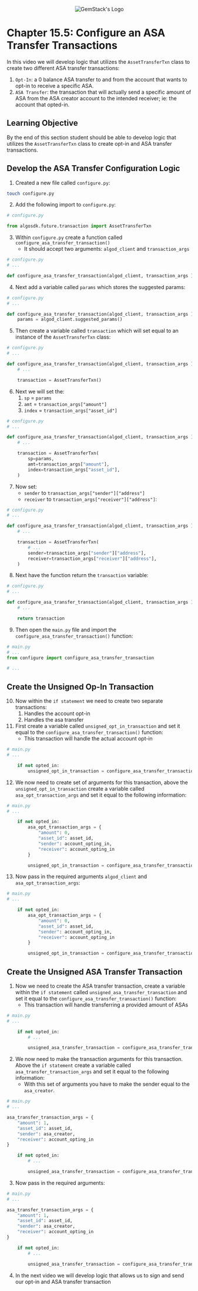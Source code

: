 <p align="center">
  <img
  src="https://camo.githubusercontent.com/e4ac909b3da508a9e5f8f5276359dd0d8a484a30dc58daf2b29755d87aa09b57/68747470733a2f2f67656d737461636b2e696f2f7374617469632f31626135356364376237663639393165633965646262386331343332323533342f30656261302f6c6f676f5f7072696d6172795f737461636b65642e61766966"
  alt="GemStack's Logo"
  />
</p>

# Chapter 15.5: Configure an ASA Transfer Transactions

In this video we will develop logic that utilizes the `AssetTransferTxn` class to create two different ASA transfer transactions:
1. `Opt-In`: a 0 balance ASA transfer to and from the account that wants to opt-in to receive a specific ASA.
2. `ASA Transfer`: the transaction that will actually send a specific amount of ASA from the ASA creator account to the intended receiver; ie: the account that opted-in.

## Learning Objective

By the end of this section student should be able to develop logic that utilizes the `AssetTransferTxn` class to create opt-in and ASA transfer transactions.

## Develop the ASA Transfer Configuration Logic

1. Created a new file called `configure.py`:
```sh
touch configure.py
```
2. Add the following import to `configure.py`:
```python
# configure.py

from algosdk.future.transaction import AssetTransferTxn
```
3. Within `configure.py` create a function called `configure_asa_transfer_transaction()`
   * It should accept two arguments: `algod_client` and `transaction_args`
```python
# configure.py
# ...

def configure_asa_transfer_transaction(algod_client, transaction_args ):
```
4. Next add a variable called `params` which stores the suggested params:
```python
# configure.py
# ...

def configure_asa_transfer_transaction(algod_client, transaction_args ):
    params = algod_client.suggested_params()
```
5. Then create a variable called `transaction` which will set equal to an instance of the `AssetTransferTxn` class:
```python
# configure.py
# ...

def configure_asa_transfer_transaction(algod_client, transaction_args ):
    # ...

    transaction = AssetTransferTxn()
```
6. Next we will set the:
   1. `sp` = `params`
   2. `amt` = `transaction_args["amount"]`
   3. `index` = `transaction_args["asset_id"]`
```python
# configure.py
# ...

def configure_asa_transfer_transaction(algod_client, transaction_args ):
    # ...

    transaction = AssetTransferTxn(
        sp=params,
        amt=transaction_args["amount"],
        index=transaction_args["asset_id"],
    )
```
7. Now set:
   * `sender` to `transaction_args["sender"]["address"]`
   * `receiver` to `transaction_args["receiver"]["address"]`:
```python
# configure.py
# ...

def configure_asa_transfer_transaction(algod_client, transaction_args ):
    # ...

    transaction = AssetTransferTxn(
        # ...
        sender=transaction_args["sender"]["address"],
        receiver=transaction_args["receiver"]["address"],
    )
```
8.  Next have the function return the `transaction` variable:
```python
# configure.py
# ...

def configure_asa_transfer_transaction(algod_client, transaction_args ):
    # ...

    return transaction
```
9. Then open the `main.py` file and import the `configure_asa_transfer_transaction()` function:
```python
# main.py
# ...
from configure import configure_asa_transfer_transaction

# ...
```
## Create the Unsigned Op-In Transaction

10. Now within the `if statement` we need to create two separate transactions:
    1. Handles the account opt-in
    2. Handles the asa transfer
11. First create a variable called `unsigned_opt_in_transaction` and set it equal to the `configure_asa_transfer_transaction()` function:
    *  This transaction will handle the actual account opt-in
```python
# main.py
# ...

    if not opted_in:
        unsigned_opt_in_transaction = configure_asa_transfer_transaction()
```
12. We now need to create set of arguments for this transaction, above the `unsigned_opt_in_transaction` create a variable called `asa_opt_transaction_args` and set it equal to the following information:
```python
# main.py
# ...

    if not opted_in:
        asa_opt_transaction_args = {
            "amount": 0,
            "asset_id": asset_id,
            "sender": account_opting_in,
            "receiver": account_opting_in
        }

        unsigned_opt_in_transaction = configure_asa_transfer_transaction()
```
13. Now pass in the required arguments `algod_client` and `asa_opt_transaction_args`:
```python
# main.py
# ...

    if not opted_in:
        asa_opt_transaction_args = {
            "amount": 0,
            "asset_id": asset_id,
            "sender": account_opting_in,
            "receiver": account_opting_in
        }

        unsigned_opt_in_transaction = configure_asa_transfer_transaction(algod_client, asa_opt_transaction_args)
```

## Create the Unsigned ASA Transfer Transaction

1. Now we need to create the ASA transfer transaction, create a variable within the `if statement` called `unsigned_asa_transfer_transaction` and set it equal to the `configure_asa_transfer_transaction()` function:
   * This transaction will handle transferring a provided amount of ASAs
```python
# main.py
# ...

    if not opted_in:
        # ...

        unsigned_asa_transfer_transaction = configure_asa_transfer_transaction()
```
2. We now need to make the transaction arguments for this transaction. Above the `if statement` create a variable called `asa_transfer_transaction_args` and set it equal to the following information:
   * With this set of arguments you have to make the sender equal to the `asa_creator`.
```python
# main.py
# ...

asa_transfer_transaction_args = {
    "amount": 1,
    "asset_id": asset_id,
    "sender": asa_creator,
    "receiver": account_opting_in
}

    if not opted_in:
        # ...

        unsigned_asa_transfer_transaction = configure_asa_transfer_transaction()
```
3. Now pass in the required arguments:
```python
# main.py
# ...

asa_transfer_transaction_args = {
    "amount": 1,
    "asset_id": asset_id,
    "sender": asa_creator,
    "receiver": account_opting_in
}

    if not opted_in:
        # ...

        unsigned_asa_transfer_transaction = configure_asa_transfer_transaction(algod_client,asa_transfer_transaction_args)
```
4. In the next video we will develop logic that allows us to sign and send our opt-in and ASA transfer transaction